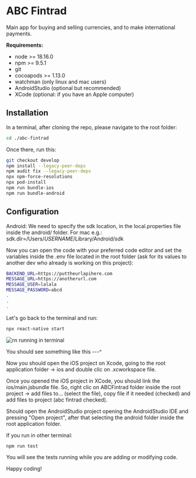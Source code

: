 # ABC Fintrad

Main app for buying and selling currencies, and to make international payments.

**Requirements:**
<!-- UL -->
* node >= 18.16.0
* npm >= 9.5.1
* git
* cocoapods >= 1.13.0
* watchman (only linux and mac users)
* AndroidStudio (optional but recommended)
* XCode (optional: if you have an Apple computer)
## Installation

In a terminal, after cloning the repo, please navigate to the root folder:
````bash
cd ./abc-fintrad
````

Once there, run this:
````bash
git checkout develop
npm install --legacy-peer-deps
npm audit fix --legacy-peer-deps
npx npm-force-resolutions
npx pod-install
npm run bundle-ios
npm run bundle-android
````
## Configuration


Android: We need to specify the sdk location, in the local.properties file inside the android/ folder.
For mac e.g.: sdk.dir=/Users/_USERNAME_/Library/Android/sdk


Now you can open the code with your preferred code editor and set the variables inside the .env file located in the root folder (ask for its values to another dev who already is working on this project): 
````bash
BACKEND_URL=https://puttheurlapihere.com
MESSAGE_URL=https://anotherurl.com
MESSAGE_USER=lalala
MESSAGE_PASSWORD=abcd
.
.
.
````

Let's go back to the terminal and run:
````bash
npx react-native start
````
![rn running in terminal](https://media.geeksforgeeks.org/wp-content/uploads/20221208184915/npxreactnativestart.png)

You should see something like this ---^

Now you should open the iOS project on Xcode, going to the root application folder -> ios and double clic on .xcworkspace file.

Once you opened the iOS project in XCode, you should link the ios/main.jsbundle file. So, right clic on ABCFintrad folder inside the root project -> add files to... (select the file), copy file if it needed (checked) and add files to project (abc fintrad checked).

Should open the AndroidStudio project opening the AndroidStudio IDE and pressing "Open project", after that selecting the android folder inside the root application folder.

If you run in other terminal:
````bash
npm run test
````

You will see the tests running while you are adding or modifying code. 

Happy coding!
